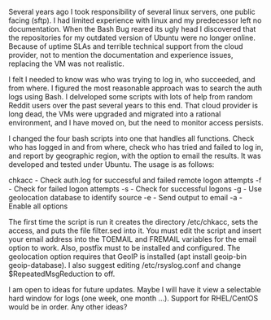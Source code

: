 Several years ago I took responsibility of several linux servers, one public facing (sftp). I had
limited experience with linux and my predecessor left no documentation. When the Bash Bug reared
its ugly head I discovered that the repositories for my outdated version of Ubuntu were no longer
online. Because of uptime SLAs and terrible technical support from the cloud provider, not to
mention the documentation and experience issues, replacing the VM was not realistic.

I felt I needed to know was who was trying to log in, who succeeded, and from where. I figured
the most reasonable approach was to search the auth logs using Bash. I delveloped some scripts with
lots of help from random Reddit users over the past several years to this end. That cloud provider
is long dead, the VMs were upgraded and migrated into a rational environment, and I have moved on,
but the need to monitor access persists.

I changed the four bash scripts into one that handles all functions. Check who has logged in and
from where, check who has tried and failed to log in, and report by geographic region, with the
option to email the results. It was developed and tested under Ubuntu. The usage is as follows:

chkacc - Check auth.log for successful and failed remote logon attempts
 -f - Check for failed logon attempts
 -s - Check for successful logons
 -g - Use geolocation database to identify source
 -e - Send output to email
 -a - Enable all options

The first time the script is run it creates the directory /etc/chkacc, sets the access, and puts
the file filter.sed into it. You must edit the script and insert your email address into the
TOEMAIL and FREMAIL variables for the email option to work. Also, postfix must to be installed
and configured. The geolocation option requires that GeoIP is installed (apt install
geoip-bin geoip-database). I also suggest editing /etc/rsyslog.conf and change
$RepeatedMsgReduction to off.

I am open to ideas for future updates. Maybe I will have it view a selectable hard window for
logs (one week, one month ...). Support for RHEL/CentOS would be in order. Any other ideas?
